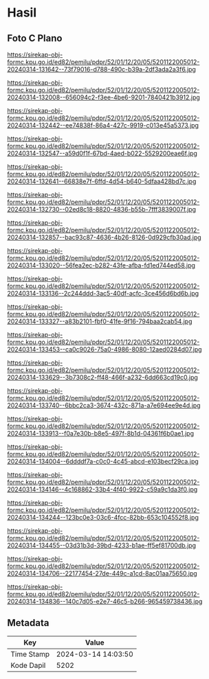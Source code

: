 # Hasil

## Foto C Plano

https://sirekap-obj-formc.kpu.go.id/ed82/pemilu/pdpr/52/01/12/20/05/5201122005012-20240314-131642--73f79016-d788-490c-b39a-2df3ada2a3f6.jpg

https://sirekap-obj-formc.kpu.go.id/ed82/pemilu/pdpr/52/01/12/20/05/5201122005012-20240314-132008--656094c2-f3ee-4be6-9201-7840421b3912.jpg

https://sirekap-obj-formc.kpu.go.id/ed82/pemilu/pdpr/52/01/12/20/05/5201122005012-20240314-132442--ee74838f-86a4-427c-9919-c013e45a5373.jpg

https://sirekap-obj-formc.kpu.go.id/ed82/pemilu/pdpr/52/01/12/20/05/5201122005012-20240314-132547--a59d0f1f-67bd-4aed-b022-5529200eae6f.jpg

https://sirekap-obj-formc.kpu.go.id/ed82/pemilu/pdpr/52/01/12/20/05/5201122005012-20240314-132641--66838e7f-6ffd-4d54-b640-5dfaa428bd7c.jpg

https://sirekap-obj-formc.kpu.go.id/ed82/pemilu/pdpr/52/01/12/20/05/5201122005012-20240314-132730--02ed8c18-8820-4836-b55b-7fff3839007f.jpg

https://sirekap-obj-formc.kpu.go.id/ed82/pemilu/pdpr/52/01/12/20/05/5201122005012-20240314-132857--bac93c87-4636-4b26-8126-0d929cfb30ad.jpg

https://sirekap-obj-formc.kpu.go.id/ed82/pemilu/pdpr/52/01/12/20/05/5201122005012-20240314-133020--56fea2ec-b282-43fe-afba-fd1ed744ed58.jpg

https://sirekap-obj-formc.kpu.go.id/ed82/pemilu/pdpr/52/01/12/20/05/5201122005012-20240314-133136--2c244ddd-3ac5-40df-acfc-3ce456d6bd6b.jpg

https://sirekap-obj-formc.kpu.go.id/ed82/pemilu/pdpr/52/01/12/20/05/5201122005012-20240314-133327--a83b2101-fbf0-41fe-9f16-794baa2cab54.jpg

https://sirekap-obj-formc.kpu.go.id/ed82/pemilu/pdpr/52/01/12/20/05/5201122005012-20240314-133453--ca0c9026-75a0-4986-8080-12aed0284d07.jpg

https://sirekap-obj-formc.kpu.go.id/ed82/pemilu/pdpr/52/01/12/20/05/5201122005012-20240314-133629--3b7308c2-ff48-466f-a232-6dd663cd19c0.jpg

https://sirekap-obj-formc.kpu.go.id/ed82/pemilu/pdpr/52/01/12/20/05/5201122005012-20240314-133740--6bbc2ca3-3674-432c-871a-a7e694ee9e4d.jpg

https://sirekap-obj-formc.kpu.go.id/ed82/pemilu/pdpr/52/01/12/20/05/5201122005012-20240314-133913--f0a7e30b-b8e5-497f-8b1d-04361f6b0ae1.jpg

https://sirekap-obj-formc.kpu.go.id/ed82/pemilu/pdpr/52/01/12/20/05/5201122005012-20240314-134004--6ddddf7a-c0c0-4c45-abcd-e103becf29ca.jpg

https://sirekap-obj-formc.kpu.go.id/ed82/pemilu/pdpr/52/01/12/20/05/5201122005012-20240314-134146--4c168862-33b4-4f40-9922-c59a9c1da3f0.jpg

https://sirekap-obj-formc.kpu.go.id/ed82/pemilu/pdpr/52/01/12/20/05/5201122005012-20240314-134244--123bc0e3-03c6-4fcc-82bb-653c104552f8.jpg

https://sirekap-obj-formc.kpu.go.id/ed82/pemilu/pdpr/52/01/12/20/05/5201122005012-20240314-134455--03d31b3d-39bd-4233-b1ae-ff5ef81700db.jpg

https://sirekap-obj-formc.kpu.go.id/ed82/pemilu/pdpr/52/01/12/20/05/5201122005012-20240314-134706--22177454-27de-449c-a1cd-8ac01aa75650.jpg

https://sirekap-obj-formc.kpu.go.id/ed82/pemilu/pdpr/52/01/12/20/05/5201122005012-20240314-134836--140c7d05-e2e7-46c5-b266-965459738436.jpg


## Metadata

| Key        | Value               |
| ---------- | ------------------- |
| Time Stamp | 2024-03-14 14:03:50 |
| Kode Dapil | 5202                |



